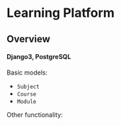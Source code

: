 # Learning Platform

## Overview
#### Django3, PostgreSQL

Basic models:<br />

- `Subject`
- `Course`
- `Module`


Other functionality:<br />
